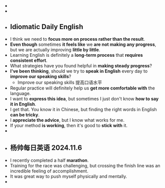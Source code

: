 -
-
- ## Idiomatic Daily English
- I think we need to **focus more on process rather than the result**.
- **Even though** sometimes **it feels like** we **are not making any progress**, but we are actually improving **little by little**.
- Learning English is definitely a **long-term process** that **requires consistent effort**.
- What strategies have you found helpful in **making steady progress**?
- **I've been thinking**, should we try to **speak in English** every day to **improve our speaking skills**?
	- Improve our speaking skills 提高口语水平
- Regular practice will definitely help us **get more comfortable with** the language.
- I want to **express this idea**, but sometimes I just don't know **how to say it in English**.
- I get that. You know it in Chinese, but finding the right words in English **can be tricky**.
- I **appreciate the advice**, but I know what works for me.
- If your method **is working**, then it's good to **stick with** it.
-
- ## 杨帅每日英语 2024.11.6
- I recently completed a half **marathon**.
- Training for the race was challenging, but crossing the finish line was an incredible feeling of accomplishment.
- It was great way to push myself physically and mentally.
-